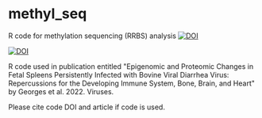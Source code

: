 # methyl_seq
R code for methylation sequencing (RRBS) analysis
[![DOI](https://zenodo.org/badge/379035988.svg)](https://zenodo.org/badge/latestdoi/379035988)

<a href="https://zenodo.org/badge/latestdoi/379035988"><img src="https://zenodo.org/badge/379035988.svg" alt="DOI"></a>

R code used in publication entitled "Epigenomic and Proteomic Changes in Fetal Spleens 
Persistently Infected with Bovine Viral Diarrhea Virus: 
Repercussions for the Developing Immune System, Bone, Brain, and Heart" by Georges et al. 2022. Viruses.

Please cite code DOI and article if code is used. 
